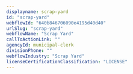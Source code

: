 ```yaml
---
displayname: scrap-yard
id: "scrap-yard"
webflowId: "640b846706090e4195d40d40"
urlSlug: "scrap-yard"
webflowName: "Scrap Yard"
callToActionLink: ""
agencyId: municipal-clerk
divisionPhone: ""
webflowIndustry: "Scrap Yard"
licenseCertificationClassification: "LICENSE"
---
```

